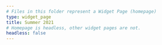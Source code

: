 ```yaml
---
# Files in this folder represent a Widget Page (homepage)
type: widget_page
title: Summer 2021
# Homepage is headless, other widget pages are not.
headless: false
---
```


